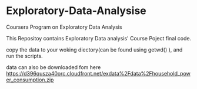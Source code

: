 # Exploratory-Data-Analysise 

Coursera Program on Exploratory Data Analysis

This Repositoy contains Exploratory Data analysis' Course Poject final code.

copy the data to your woking diectory(can be found using getwd() ), and run the scripts.


data can also be downloaded fom  here  https://d396qusza40orc.cloudfront.net/exdata%2Fdata%2Fhousehold_power_consumption.zip
